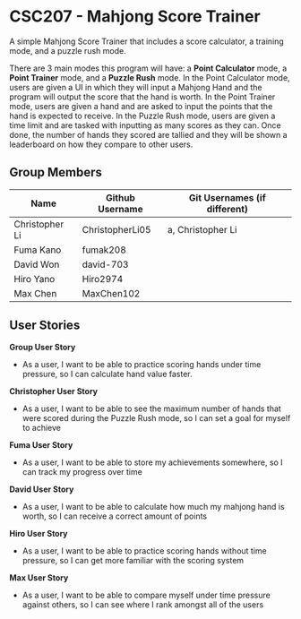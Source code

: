 # CSC207 - Mahjong Score Trainer

A simple Mahjong Score Trainer that includes a score calculator, a training mode, and a puzzle rush mode. 

There are 3 main modes this program will have: a **Point Calculator** mode, a **Point Trainer** mode, and a **Puzzle Rush** mode. In the Point Calculator mode, users are given a UI in which they will input a Mahjong Hand and the program will output the score that the hand is worth. In the Point Trainer mode, users are given a hand and are asked to input the points that the hand is expected to receive. In the Puzzle Rush mode, users are given a time limit and are tasked with inputting as many scores as they can. Once done, the number of hands they scored are tallied and they will be shown a leaderboard on how they compare to other users.

## Group Members

| Name           | Github Username | Git Usernames (if different) |
|----------------|-----------------|------------------------------|
| Christopher Li | ChristopherLi05 | a, Christopher Li            |
| Fuma Kano      | fumak208        |                              |
| David Won      | david-703       |                              |
| Hiro Yano      | Hiro2974        |                              |
| Max Chen       | MaxChen102      |                              |

## User Stories

**Group User Story**
- As a user, I want to be able to practice scoring hands under time pressure, so I can calculate hand value faster.

**Christopher User Story**
- As a user, I want to be able to see the maximum number of hands that were scored during the Puzzle Rush mode, so I can set a goal for myself to achieve

**Fuma User Story**
- As a user, I want to be able to store my achievements somewhere, so I can track my progress over time

**David User Story**
- As a user, I want to be able to calculate how much my mahjong hand is worth, so I can receive a correct amount of points

**Hiro User Story**
- As a user, I want to be able to practice scoring hands without time pressure, so I can get more familiar with the scoring system

**Max User Story**
- As a user, I want to be able to compare myself under time pressure against others, so I can see where I rank amongst all of the users